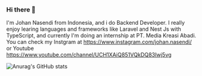 ### Hi there 👋

I'm Johan Nasendi from Indonesia, and i do Backend Developer. I really enjoy learing languages and frameworks
like Laravel and Nest Js with TypeScript, and currently I'm doing an internship at PT. Media Kreasi Abadi.
You can check my Instgram at https://www.instagram.com/johan.nasendi/ or Youtube https://www.youtube.com/channel/UCH1XAiQ851VQkDQ83Iwj5vg

![Anurag's GitHub stats](https://github-readme-stats.vercel.app/api?username=johan-nasendi&theme=dark&show_icons=true)
